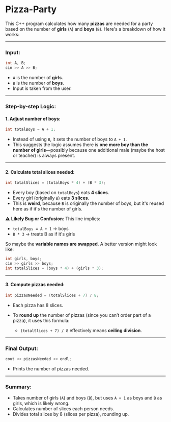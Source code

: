 ﻿# Pizza-Party

This C++ program calculates how many **pizzas** are needed for a party based on the number of **girls** (`A`) and **boys** (`B`). Here's a breakdown of how it works:

---

### Input:

```cpp
int A, B;
cin >> A >> B;
```

* `A` is the number of **girls**.
* `B` is the number of **boys**.
* Input is taken from the user.

---

### Step-by-step Logic:

#### 1. **Adjust number of boys**:

```cpp
int totalBoys = A + 1;
```

* Instead of using `B`, it sets the number of boys to `A + 1`.
* This suggests the logic assumes there is **one more boy than the number of girls**—possibly because one additional male (maybe the host or teacher) is always present.

---

#### 2. **Calculate total slices needed**:

```cpp
int totalSlices = (totalBoys * 4) + (B * 3);
```

* Every boy (based on `totalBoys`) eats **4 slices**.
* Every girl (originally `B`) eats **3 slices**.
* This is **weird**, because `B` is originally the number of boys, but it's reused here as if it's the number of girls.

⚠️ **Likely Bug or Confusion**: This line implies:

* `totalBoys = A + 1` → boys
* `B * 3` → treats B as if it's girls

So maybe the **variable names are swapped**. A better version might look like:

```cpp
int girls, boys;
cin >> girls >> boys;
int totalSlices = (boys * 4) + (girls * 3);
```

---

#### 3. **Compute pizzas needed**:

```cpp
int pizzasNeeded = (totalSlices + 7) / 8;
```

* Each pizza has 8 slices.
* To **round up** the number of pizzas (since you can’t order part of a pizza), it uses this formula:

  * `(totalSlices + 7) / 8` effectively means **ceiling division**.

---

### Final Output:

```cpp
cout << pizzasNeeded << endl;
```

* Prints the number of pizzas needed.

---

### Summary:

* Takes number of girls (`A`) and boys (`B`), but uses `A + 1` as boys and `B` as girls, which is likely wrong.
* Calculates number of slices each person needs.
* Divides total slices by 8 (slices per pizza), rounding up.

